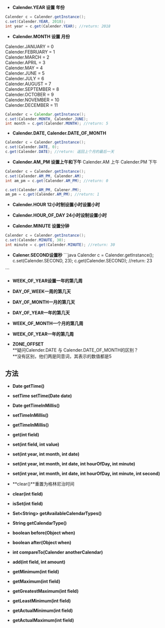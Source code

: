 * **Calender.YEAR 设置 年份**

```java
Calender c = Calender.getInstance();
c.set(Calender.YEAR, 2018);
int year = c.get(Calender.YEAR); //return: 2018
```

* **Calender.MONTH 设置 月份**

Calender.JANUARY = 0  
Calender.FEBRUARY = 1  
Calender.MARCH = 2  
Calender.APRIL = 3  
Calender.MAY = 4  
Calender.JUNE = 5  
Calender.JULY = 6  
Calender.AUGUST = 7  
Calender.SEPTEMBER = 8  
Calender.OCTOBER = 9  
Calender.NOVEMBER = 10  
Calender.DECEMBER = 11

```java
Calender c = Calendar.getInstance();
c.set(Calender.MONTH, Calender.JUNE);
int month = c.get(Calender.MONTH); //return: 5
```

* **Calender.DATE, Calender.DATE\_OF\_MONTH**

```java
Calender c = Calender.getInstance();
c.set(Calender.DATE, 0);
c.get(Calender.DATE); //return: 返回上个月的最后一天
```

* **Calender.AM\_PM 设置上午和下午**
  Calender.AM  上午
  Calender.PM  下午

```java
Calender c = Calender.getInstance();
c.set(Calender.AM_PM, Calender.AM);
int am_pm = c.get(Calender.AM_PM); //return: 0

c.set(Calender.AM_PM, Calener.PM);
am_pm = c.get(Calender.AM_PM); //return: 1
```

* **Calender.HOUR 12小时制设置小时设置小时**

* **Calender.HOUR\_OF\_DAY 24小时设制设置小时**

* **Calender.MINUTE 设置分钟**

```java
Calender c = Calender.getInstance();
c.set(Calender.MINUTE, 30);
int minute = c.get(Calender.MINUTE); //return: 30
```

* **Calener.SECOND设置秒**
  \`\`\`java
  Calender c = Calender.getInstance\(\);
  c.set\(Calender.SECOND, 23\);
  c.get\(Calender.SECOND\); //return: 23

\`\`\`

* **WEEK\_OF\_YEAR设置一年的第几周**

* **DAY\_OF\_WEEK一周的第几天**

* **DAY\_OF\_MONTH一月的第几天**
* **DAY\_OF\_YEAR一年的第几天**

* **WEEK\_OF\_MONTH一个月的第几周**

* **WEEK\_OF\_YEAR一年的第几周**

* **ZONE\_OFFSET**  
  **疑问Calender.DATE 与 Calender.DATE\_OF\_MONTH的区别？  
  **没有区别，他们两是同意词，其表示的数值都是5

## 方法

* **Date getTime\(\)**
* **setTime setTime\(Date date\)**
* **Date getTimeInMillis\(\)**
* **setTimeInMillis\(\)**
* **getTimeInMillis\(\)**

* **get\(int field\)**

* **set\(int field, int value\)**

* **set\(int year, int month, int date\)**
* **set\(int year, int month, int date, int hourOfDay, int minute\)**
* **set\(int year, int month, int date, int hourOfDay, int minute, int second\)**

* **clear\(\)**重置为格林尼治时间

* **clear\(int field\)**
* **isSet\(int field\)**





* **Set&lt;String&gt; getAvailableCalendarTypes\(\)**
* **String getCalendarType()** 

* **boolean before(Object when)**
* **boolean after(Object when)**
* **int compareTo(Calender anotherCalendar)**

* **add(int field, int amount)**

* **getMinimum(int field)**
* **getMaximum(int field)**
* **getGreatestMaximum(int field)**
* **getLeastMinimum(int field)**
* **getActualMinimum(int field)**
* **getActualMaximum(int field)**

